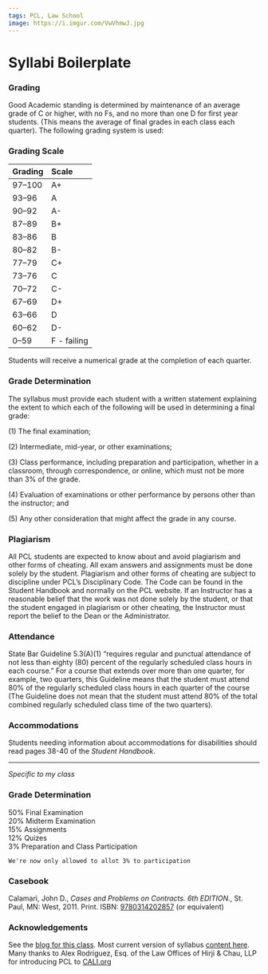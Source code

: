 ```yaml
---
tags: PCL, Law School
image: https://i.imgur.com/VwVhmwJ.jpg
---
```


# Syllabi Boilerplate

### **Grading**

Good Academic standing is determined by maintenance of an average grade of C or higher, with no Fs, and no more than one D for first year students. (This means the average of final grades in each class each quarter). The following grading system is used:

### **Grading Scale**

| Grading | Scale       |
| ------- |:----------- |
| 97–100  | A+          |
| 93–96   | A           |
| 90–92   | A-          |
| 87–89   | B+          |
| 83–86   | B           |
| 80–82   | B-          |
| 77–79   | C+          |
| 73–76   | C           |
| 70–72   | C-          |
| 67–69   | D+          |
| 63–66   | D           |
| 60–62   | D-          |
| 0–59    | F - failing |

Students will receive a numerical grade at the completion of each quarter.

### **Grade Determination**

The syllabus must provide each student with a written statement explaining the extent to which each of the following will be used in determining a final grade:

(1) The final examination;

(2) Intermediate, mid-year, or other examinations;

(3) Class performance, including preparation and participation, whether in a classroom, through correspondence, or online, which must not be more than 3% of the grade.

(4) Evaluation of examinations or other performance by persons other than the instructor; and

(5) Any other consideration that might affect the grade in any course.

### **Plagiarism**

All PCL students are expected to know about and avoid plagiarism and other forms of cheating. All exam answers and assignments must be done solely by the student. Plagiarism and other forms of cheating are subject to discipline under PCL’s Disciplinary Code. The Code can be found in the Student Handbook and normally on the PCL website. If an Instructor has a reasonable belief that the work was not done solely by the student, or that the student engaged in plagiarism or other cheating, the Instructor must report the belief to the Dean or the Administrator.

### **Attendance**

State Bar Guideline 5.3(A)(1) “requires regular and punctual attendance of not less than eighty (80) percent of the regularly scheduled class hours in each course.” For a course that extends over more than one quarter, for example, two quarters, this Guideline means that the student must attend 80% of the regularly scheduled class hours in each quarter of the course (The Guideline does not mean that the student must attend 80% of the total combined regularly scheduled class time of the two quarters).

### **Accommodations**

Students needing information about accommodations for disabilities should read pages 38-40 of the *Student Handbook*.

---

*Specific to my class*

### **Grade Determination**
    
50% Final Examination  
20% Midterm Examination  
15% Assignments  
12% Quizes  
3%  Preparation and Class Participation  

    We're now only allowed to allot 3% to participation

### **Casebook**

Calamari, John D., *Cases and Problems on Contracts. 6th EDITION.*, St. Paul, MN: West, 2011. Print. ISBN: [9780314202857](http://www.worldcat.org/oclc/934351410) (or equivalent)

### **Acknowledgements**
See the [blog for this class](https://pcl1lcontracts.classcaster.net/). Most current version of syllabus [content here](https://hackmd.io/@rdsathene/rJu2XRMJP). Many thanks to Alex Rodriguez, Esq. of the Law Offices of Hirji &amp; Chau, LLP for introducing PCL to [CALI.org](https://cali.org/)